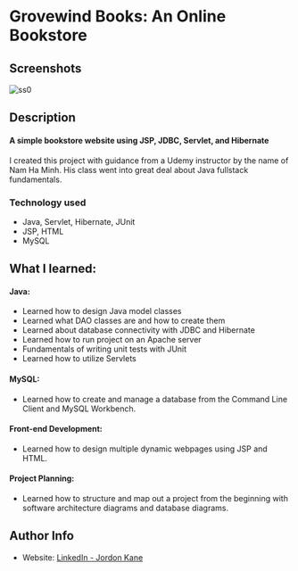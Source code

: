 # Grovewind Books: An Online Bookstore
## Screenshots
![ss0](https://github.com/jordonkane/grovewind-books/assets/55868384/68a96daf-9175-4542-81fe-ec7ac14a7bdc)
## Description
#### A simple bookstore website using JSP, JDBC, Servlet, and Hibernate
I created this project with guidance from a Udemy instructor by the name of Nam Ha Minh. His class went into great deal about Java fullstack fundamentals.
### Technology used
- Java, Servlet, Hibernate, JUnit
- JSP, HTML
- MySQL
## What I learned:
#### Java:
- Learned how to design Java model classes
- Learned what DAO classes are and how to create them
- Learned about database connectivity with JDBC and Hibernate
- Learned how to run project on an Apache server
- Fundamentals of writing unit tests with JUnit
- Learned how to utilize Servlets
#### MySQL:
- Learned how to create and manage a database from the Command Line Client and MySQL Workbench.
#### Front-end Development:
- Learned how to design multiple dynamic webpages using JSP and HTML.
#### Project Planning:
- Learned how to structure and map out a project from the beginning with software architecture diagrams and database diagrams.
## Author Info
- Website: [LinkedIn - Jordon Kane](https://www.linkedin.com/in/jordonkane/)
